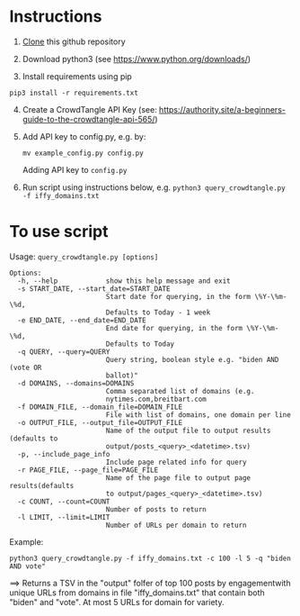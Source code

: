 # Instructions
1. [Clone](https://docs.github.com/en/github/creating-cloning-and-archiving-repositories/cloning-a-repository-from-github/cloning-a-repository) this github repository

2. Download python3 (see https://www.python.org/downloads/)

3. Install requirements using pip

`pip3 install -r requirements.txt`

4. Create a CrowdTangle API Key (see: https://authority.site/a-beginners-guide-to-the-crowdtangle-api-565/)

5. Add API key to config.py, e.g. by:

	`mv example_config.py config.py`

	Adding API key to `config.py`

6. Run script using instructions below, e.g. 
	`python3 query_crowdtangle.py -f iffy_domains.txt`

# To use script
Usage: `query_crowdtangle.py [options]`
```
Options:
  -h, --help            show this help message and exit
  -s START_DATE, --start_date=START_DATE
                        Start date for querying, in the form \%Y-\%m-\%d,
                        Defaults to Today - 1 week
  -e END_DATE, --end_date=END_DATE
                        End date for querying, in the form \%Y-\%m-\%d,
                        Defaults to Today
  -q QUERY, --query=QUERY
                        Query string, boolean style e.g. "biden AND (vote OR
                        ballot)"
  -d DOMAINS, --domains=DOMAINS
                        Comma separated list of domains (e.g.
                        nytimes.com,breitbart.com
  -f DOMAIN_FILE, --domain_file=DOMAIN_FILE
                        File with list of domains, one domain per line
  -o OUTPUT_FILE, --output_file=OUTPUT_FILE
                        Name of the output file to output results (defaults to
                        output/posts_<query>_<datetime>.tsv)
  -p, --include_page_info
                        Include page related info for query
  -r PAGE_FILE, --page_file=PAGE_FILE
                        Name of the page file to output page results(defaults
                        to output/pages_<query>_<datetime>.tsv)
  -c COUNT, --count=COUNT
                        Number of posts to return
  -l LIMIT, --limit=LIMIT
                        Number of URLs per domain to return
```

Example:

`python3 query_crowdtangle.py -f iffy_domains.txt -c 100 -l 5 -q "biden AND vote"`

 ==> Returns a TSV in the "output" folfer of top 100 posts by engagementwith unique URLs from domains in file "iffy_domains.txt" that contain both "biden" and "vote". At most 5 URLs for domain for variety. 
